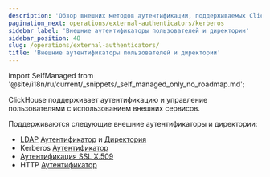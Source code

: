```yaml
---
description: 'Обзор внешних методов аутентификации, поддерживаемых ClickHouse'
pagination_next: operations/external-authenticators/kerberos
sidebar_label: 'Внешние аутентификаторы пользователей и директории'
sidebar_position: 48
slug: /operations/external-authenticators/
title: 'Внешние аутентификаторы пользователей и директории'
---
```


import SelfManaged from '@site/i18n/ru/current/_snippets/_self_managed_only_no_roadmap.md';

<SelfManaged />

ClickHouse поддерживает аутентификацию и управление пользователями с использованием внешних сервисов.

Поддерживаются следующие внешние аутентификаторы и директории:

- [LDAP](/operations/external-authenticators/ldap#ldap-external-authenticator) [Аутентификатор](./ldap.md#ldap-external-authenticator) и [Директория](./ldap.md#ldap-external-user-directory)
- Kerberos [Аутентификатор](/operations/external-authenticators/kerberos#kerberos-as-an-external-authenticator-for-existing-users)
- [Аутентификация SSL X.509](/operations/external-authenticators/ssl-x509)
- HTTP [Аутентификатор](./http.md)
